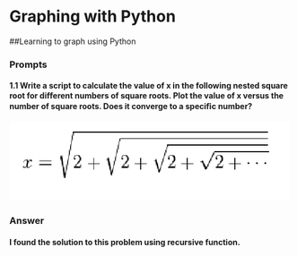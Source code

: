 # Graphing with Python

##Learning to graph using Python

### Prompts
#### 1.1 Write a script to calculate the value of x in the following nested square root for diﬀerent numbers of square roots. Plot the value of x versus the number of square roots. Does it converge to a speciﬁc number?

![](prompt.PNG)

### Answer
#### I found the solution to this problem using recursive function.
